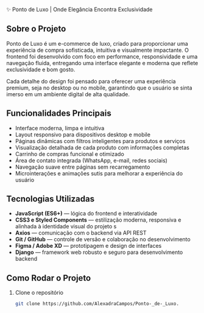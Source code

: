 ✨ Ponto de Luxo | Onde Elegância Encontra Exclusividade

## Sobre o Projeto

Ponto de Luxo é um e-commerce de luxo, criado para proporcionar uma experiência de compra sofisticada, intuitiva e visualmente impactante. O frontend foi desenvolvido com foco em performance, responsividade e uma navegação fluida, entregando uma interface elegante e moderna que reflete exclusividade e bom gosto.

Cada detalhe do design foi pensado para oferecer uma experiência premium, seja no desktop ou no mobile, garantindo que o usuário se sinta imerso em um ambiente digital de alta qualidade.

## Funcionalidades Principais

- Interface moderna, limpa e intuitiva  
- Layout responsivo para dispositivos desktop e mobile  
- Páginas dinâmicas com filtros inteligentes para produtos e serviços  
- Visualização detalhada de cada produto com informações completas  
- Carrinho de compras funcional e otimizado  
- Área de contato integrada (WhatsApp, e-mail, redes sociais)  
- Navegação suave entre páginas sem recarregamento  
- Microinterações e animações sutis para melhorar a experiência do usuário

## Tecnologias Utilizadas


- **JavaScript (ES6+)** — lógica do frontend e interatividade  
- **CSS3 e Styled Components** — estilização moderna, responsiva e alinhada à identidade visual do projeto  s  
- **Axios** — comunicação com o backend via API REST   
- **Git / GitHub** — controle de versão e colaboração no desenvolvimento  
- **Figma / Adobe XD** — prototipagem e design de interfaces
- **Django** — framework web robusto e seguro para desenvolvimento backend    

## Como Rodar o Projeto

1. Clone o repositório  
   ```bash
   git clone https://github.com/AlexadraCampos/Ponto-_de-_Luxo.
